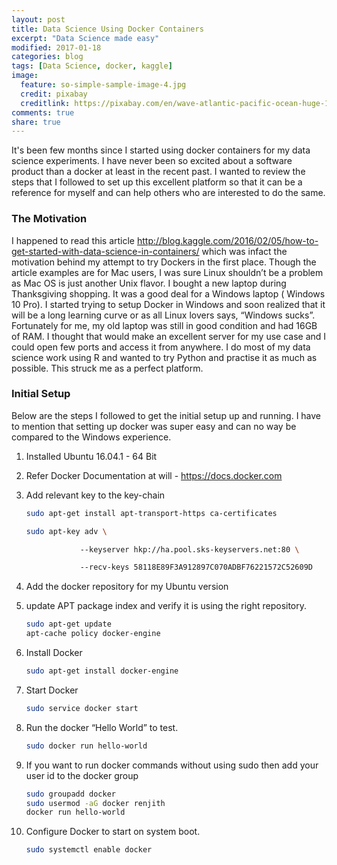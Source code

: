 ```yaml
---
layout: post
title: Data Science Using Docker Containers
excerpt: "Data Science made easy"
modified: 2017-01-18
categories: blog
tags: [Data Science, docker, kaggle]
image:
  feature: so-simple-sample-image-4.jpg
  credit: pixabay
  creditlink: https://pixabay.com/en/wave-atlantic-pacific-ocean-huge-1913559/
comments: true
share: true
---
```


It's been few months since I started using docker containers for my data science experiments. I have never been so excited about a software product than a docker at least in the recent past. I wanted to review the steps that I followed to set up this excellent platform so that it can be a reference for myself and can help others who are interested to do the same.

### The Motivation

I happened to read this article http://blog.kaggle.com/2016/02/05/how-to-get-started-with-data-science-in-containers/ which was infact the motivation behind my attempt to try Dockers in the first place. Though the article examples are for Mac users, I was sure Linux shouldn’t be a problem as Mac  OS is just another Unix flavor. I bought a new laptop during Thanksgiving shopping. It was a good deal for a Windows laptop ( Windows 10 Pro). I started trying to setup Docker in Windows and soon realized that it will be a long learning curve or as all Linux lovers says, “Windows sucks”. Fortunately for me, my old laptop was still in good condition and had 16GB of RAM. I thought that would make an excellent server for my use case and I could open few ports and access it from anywhere. I do most of my data science work using R and wanted to try Python and practise it as much as possible. This struck me as a perfect platform.

### Initial Setup

Below are the steps I followed to get the initial setup up and running. I have to mention that setting up docker was super easy and can no way be compared to the Windows experience.

   1. Installed Ubuntu 16.04.1 - 64 Bit 
   2. Refer Docker Documentation at will - https://docs.docker.com
   3. Add relevant key to the key-chain

       ```sh
       sudo apt-get install apt-transport-https ca-certificates

       sudo apt-key adv \

	               --keyserver hkp://ha.pool.sks-keyservers.net:80 \

	               --recv-keys 58118E89F3A912897C070ADBF76221572C52609D

       ```
   4. Add the docker repository for my Ubuntu version
   5. update APT package index and verify it is using the right repository.

       ```sh 
       sudo apt-get update
       apt-cache policy docker-engine
   6. Install Docker	

       ```sh
       sudo apt-get install docker-engine
   7. Start Docker

       ```sh
       sudo service docker start
       ```
   8. Run the docker “Hello World” to test.

       ```sh
       sudo docker run hello-world
       ```
   9. If you want to run docker commands without using sudo then add your user id to the docker group
       ```sh
       sudo groupadd docker
       sudo usermod -aG docker renjith
       docker run hello-world
       ```
   10. Configure Docker to start on system boot.

       ```sh
       sudo systemctl enable docker
       ```
